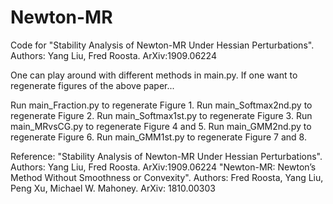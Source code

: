 # Newton-MR
Code for "Stability Analysis of Newton-MR Under Hessian Perturbations".
Authors: Yang Liu, Fred Roosta. ArXiv:1909.06224

One can play around with different methods in main.py. 
If one want to regenerate figures of the above paper...

Run main_Fraction.py   to regenerate Figure 1.
Run main_Softmax2nd.py to regenerate Figure 2.
Run main_Softmax1st.py to regenerate Figure 3.
Run main_MRvsCG.py     to regenerate Figure 4 and 5.
Run main_GMM2nd.py     to regenerate Figure 6.
Run main_GMM1st.py     to regenerate Figure 7 and 8.

Reference:
    "Stability Analysis of Newton-MR Under Hessian Perturbations".
Authors: Yang Liu, Fred Roosta. ArXiv:1909.06224
    "Newton-MR: Newton’s Method Without Smoothness or Convexity".
Authors: Fred Roosta, Yang Liu, Peng Xu, Michael W. Mahoney. ArXiv: 1810.00303

